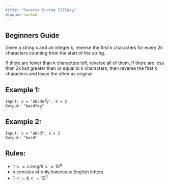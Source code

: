 ```yaml
---
title: 'Reverse String II(Easy)'
disqus: hackmd
---
```


## Beginners Guide

Given a string s and an integer k, reverse the first k characters for every 2k characters counting from the start of the string.

If there are fewer than k characters left, reverse all of them. If there are less than 2k but greater than or equal to k characters, then reverse the first k characters and leave the other as original.

Example 1:
---
```go=
Input: s = "abcdefg", k = 2
Output: "bacdfeg"
```

Example 2:
---
```go=
Input: s = "abcd", k = 2
Output: "bacd"
```

Rules:
---
* $1 <= s.length <= 10^4$
* s consists of only lowercase English letters.
* $1 <= k <= 10^4$